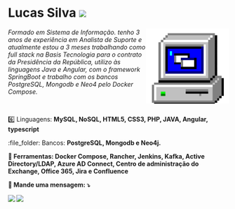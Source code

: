 # Lucas Silva  <img src="https://github.com/TheDudeThatCode/TheDudeThatCode/blob/master/Assets/Mario_Hello_Big.gif" width="40" />

<img align="right" alt="PC GIF" src="https://github.com/TheDudeThatCode/TheDudeThatCode/blob/master/Assets/PC.gif" width="190" />

<p>
  <em>
    Formado em Sistema de Informação. tenho 3 anos de experiência em Analista de Suporte e atualmente estou a 3 meses trabalhando como full stack na Basis Tecnologia para o contrato da Presidência da República, utilizo às linguagens Java e Angular, com o framework SpringBoot e trabalho com os bancos PostgreSQL, Mongodb e Neo4 pelo Docker Compose.
  </em> 
</p>

<br>

<p align="left">
 6️⃣ Linguagens: <strong>
 MySQL, NoSQL, HTML5, CSS3, PHP, JAVA, Angular, typescript</strong>
</p>

<p align="left">
:file_folder: Bancos:  <strong>
 PostgreSQL, Mongodb e Neo4j.
</p>

<p align="left">
 💼 Ferramentas: <strong>Docker Compose, Rancher, Jenkins, Kafka, Active Directory/LDAP, Azure AD Connect, Centro de administração do Exchange, Office  365, Jira e Confluence</strong>
</p>



<p align="left">
 💌 Mande uma mensagem: ⤵️
</p>



<p align="left">
<a href="mailto:pklucasds@gmail.com" alt="Gmail">
<img src="https://img.shields.io/badge/-Gmail-FF0000?style=flat-square&labelColor=FF0000&logo=gmail&logoColor=white&link=GMAIL" /></a>



<a href="https://www.linkedin.com/in/lucas-henrique-da-silva-aa740610b/" alt="Linkedin">
<img src="https://img.shields.io/badge/-Linkedin-0e76a8?style=flat-square&logo=Linkedin&logoColor=white&link=https://www.linkedin.com/in/mateus-nascimento-14a4b4139/" /></a>


